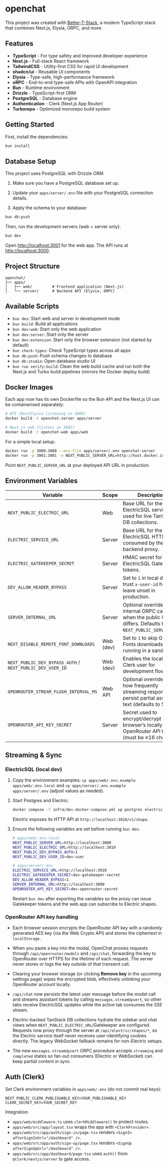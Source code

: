 # openchat

This project was created with [Better-T-Stack](https://github.com/AmanVarshney01/create-better-t-stack), a modern TypeScript stack that combines Next.js, Elysia, ORPC, and more.

## Features

- **TypeScript** - For type safety and improved developer experience
- **Next.js** - Full-stack React framework
- **TailwindCSS** - Utility-first CSS for rapid UI development
- **shadcn/ui** - Reusable UI components
- **Elysia** - Type-safe, high-performance framework
- **oRPC** - End-to-end type-safe APIs with OpenAPI integration
- **Bun** - Runtime environment
- **Drizzle** - TypeScript-first ORM
- **PostgreSQL** - Database engine
- **Authentication** - Clerk (Next.js App Router)
- **Turborepo** - Optimized monorepo build system

## Getting Started

First, install the dependencies:

```bash
bun install
```
## Database Setup

This project uses PostgreSQL with Drizzle ORM.

1. Make sure you have a PostgreSQL database set up.
2. Update your `apps/server/.env` file with your PostgreSQL connection details.

3. Apply the schema to your database:
```bash
bun db:push
```


Then, run the development servers (web + server only):

```bash
bun dev
```

Open [http://localhost:3001](http://localhost:3001) for the web app.
The API runs at [http://localhost:3000](http://localhost:3000).





## Project Structure

```
openchat/
├── apps/
│   ├── web/         # Frontend application (Next.js)
│   └── server/      # Backend API (Elysia, ORPC)
```

## Available Scripts

- `bun dev`: Start web and server in development mode
- `bun build`: Build all applications
- `bun dev:web`: Start only the web application
- `bun dev:server`: Start only the server
- `bun dev:extension`: Start only the browser extension (not started by default)
- `bun check-types`: Check TypeScript types across all apps
- `bun db:push`: Push schema changes to database
- `bun db:studio`: Open database studio UI
- `bun run verify:build`: Clean the web build cache and run both the Next.js and Turbo build pipelines (mirrors the Docker deploy build)

## Docker Images

Each app now has its own Dockerfile so the Bun API and the Next.js UI can be
containerised separately:

```bash
# API (Bun/Elysia listening on 3000)
docker build -t openchat-server apps/server

# Next.js web (listens on 3001)
docker build -t openchat-web apps/web
```

For a simple local setup:

```bash
docker run -p 3000:3000 --env-file apps/server/.env openchat-server
docker run -p 3001:3001 -e NEXT_PUBLIC_SERVER_URL=http://host.docker.internal:3000 openchat-web
```

Point `NEXT_PUBLIC_SERVER_URL` at your deployed API URL in production.

## Environment Variables

| Variable | Scope | Description |
| --- | --- | --- |
| `NEXT_PUBLIC_ELECTRIC_URL` | Web | Base URL for the ElectricSQL service used for live TanStack DB collections. |
| `ELECTRIC_SERVICE_URL` | Server | Base URL for the ElectricSQL HTTP API consumed by the backend proxy. |
| `ELECTRIC_GATEKEEPER_SECRET` | Server | HMAC secret for issuing ElectricSQL Gatekeeper tokens. |
| `DEV_ALLOW_HEADER_BYPASS` | Server | Set to `1` in local dev to trust `x-user-id` headers; leave unset in production. |
| `SERVER_INTERNAL_URL` | Server | Optional override for internal ORPC calls when the public URL differs. Defaults to `NEXT_PUBLIC_SERVER_URL`. |
| `NEXT_DISABLE_REMOTE_FONT_DOWNLOADS` | Web (dev) | Set to `1` to skip Google Fonts downloads when running in a sandbox. |
| `NEXT_PUBLIC_DEV_BYPASS_AUTH` / `NEXT_PUBLIC_DEV_USER_ID` | Web (dev) | Enables the local mock Clerk user for development flows. |
| `OPENROUTER_STREAM_FLUSH_INTERVAL_MS` | Web API | Optional override for how frequently streaming responses persist partial assistant text (defaults to 50ms). |
| `OPENROUTER_API_KEY_SECRET` | Server | Secret used to encrypt/decrypt each browser’s locally stored OpenRouter API key (must be ≥16 chars). |

## Streaming & Sync

### ElectricSQL (local dev)

1. Copy the environment examples: `cp apps/web/.env.example apps/web/.env.local` and `cp apps/server/.env.example apps/server/.env` (adjust values as needed).
2. Start Postgres and Electric:

   ```bash
   docker compose -f infra/dev.docker-compose.yml up postgres electric -d
   ```

   Electric exposes its HTTP API at `http://localhost:3010/v1/shape`.
3. Ensure the following variables are set before running `bun dev`:

   ```bash
   # apps/web/.env.local
   NEXT_PUBLIC_SERVER_URL=http://localhost:3000
   NEXT_PUBLIC_ELECTRIC_URL=http://localhost:3010
   NEXT_PUBLIC_DEV_BYPASS_AUTH=1
   NEXT_PUBLIC_DEV_USER_ID=dev-user

   # apps/server/.env
   ELECTRIC_SERVICE_URL=http://localhost:3010
   ELECTRIC_GATEKEEPER_SECRET=dev-gatekeeper-secret
   DEV_ALLOW_HEADER_BYPASS=1
   SERVER_INTERNAL_URL=http://localhost:3000
   OPENROUTER_API_KEY_SECRET=dev-openrouter-secret
   ```

   Restart `bun dev` after exporting the variables so the proxy can issue Gatekeeper tokens and the web app can subscribe to Electric shapes.

### OpenRouter API key handling

- Each browser session encrypts the OpenRouter API key with a randomly generated AES key (via the Web Crypto API) and stores the ciphertext in `localStorage`.
- When you paste a key into the modal, OpenChat proxies requests through `/api/openrouter/models` and `/api/chat`, forwarding the key to OpenRouter over HTTPS for the lifetime of each request. The server never stores or logs the key outside of that transient call.
- Clearing your browser storage (or clicking **Remove key** in the upcoming settings page) wipes the encrypted blob, effectively unlinking your OpenRouter account locally.

- `/api/chat` now persists the latest user message before the model call and streams assistant tokens by calling `messages.streamUpsert`, so other tabs receive ElectricSQL updates while the active tab consumes the SSE stream.
- Electric-backed TanStack DB collections hydrate the sidebar and chat views when `NEXT_PUBLIC_ELECTRIC_URL`/Gatekeeper are configured. Requests now proxy through the server at `/api/electric/shapes/*`, so the Electric service itself never receives user-identifying cookies directly. The legacy WebSocket fallback remains for non-Electric setups.
- The new `messages.streamUpsert` ORPC procedure accepts `streaming` and `completed` states so fan-out consumers (Electric or WebSocket) can keep partial content in sync.

## Auth (Clerk)

Set Clerk environment variables in `apps/web/.env` (do not commit real keys):

```
NEXT_PUBLIC_CLERK_PUBLISHABLE_KEY=YOUR_PUBLISHABLE_KEY
CLERK_SECRET_KEY=YOUR_SECRET_KEY
```

Integration:

- `apps/web/middleware.ts` uses `clerkMiddleware()` to protect routes.
- `apps/web/src/app/layout.tsx` wraps the app with `<ClerkProvider>`.
- `apps/web/src/app/auth/sign-in/page.tsx` renders `<SignIn afterSignInUrl="/dashboard" />`.
- `apps/web/src/app/auth/sign-up/page.tsx` renders `<SignUp afterSignUpUrl="/dashboard" />`.
- `apps/web/src/app/dashboard/page.tsx` uses `auth()` from `@clerk/nextjs/server` to gate access.
